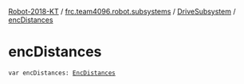 [Robot-2018-KT](../../index.md) / [frc.team4096.robot.subsystems](../index.md) / [DriveSubsystem](index.md) / [encDistances](./enc-distances.md)

# encDistances

`var encDistances: `[`EncDistances`](-enc-distances/index.md)